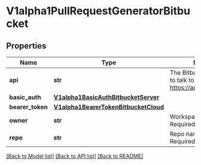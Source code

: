 # V1alpha1PullRequestGeneratorBitbucket

## Properties
Name | Type | Description | Notes
------------ | ------------- | ------------- | -------------
**api** | **str** | The Bitbucket REST API URL to talk to. If blank, uses https://api.bitbucket.org/2.0. | [optional] 
**basic_auth** | [**V1alpha1BasicAuthBitbucketServer**](V1alpha1BasicAuthBitbucketServer.md) |  | [optional] 
**bearer_token** | [**V1alpha1BearerTokenBitbucketCloud**](V1alpha1BearerTokenBitbucketCloud.md) |  | [optional] 
**owner** | **str** | Workspace to scan. Required. | [optional] 
**repo** | **str** | Repo name to scan. Required. | [optional] 

[[Back to Model list]](../README.md#documentation-for-models) [[Back to API list]](../README.md#documentation-for-api-endpoints) [[Back to README]](../README.md)

